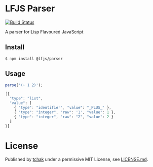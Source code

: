 # LFJS Parser
[![Build Status](https://travis-ci.org/lfjs-project/lfjs-parser.svg)](https://travis-ci.org/lfjs-project/lfjs-parser)

A parser for Lisp Flavoured JavaScript

## Install

```
$ npm install @lfjs/parser
```

## Usage

```javascript
parse('(+ 1 2)');

[{
  "type": "list",
  "value": [
    { "type": "identifier", "value": "_PLUS_" },
    { "type": "integer", "raw": '1', "value": 1 },
    { "type": "integer", "raw": "2", "value": 2 }
  ]
}]
```

# License

Published by [tchak](https://github.com/tchak) under a permissive MIT License, see [LICENSE.md](./LICENSE.md).
